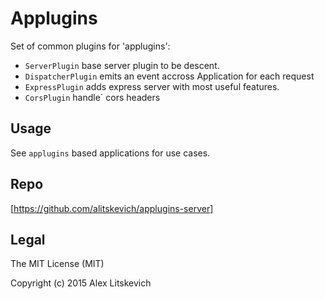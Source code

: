 # Applugins

Set of common plugins for 'applugins':


   - `ServerPlugin` base server plugin to be descent.
   - `DispatcherPlugin` emits an event accross Application for each request
   - `ExpressPlugin` adds express server with most useful features.
   - `CorsPlugin` handle` cors headers

Usage
-----
    
See `applugins` based applications for use cases.
 

Repo
----

[https://github.com/alitskevich/applugins-server]


Legal
-----

The MIT License (MIT)

Copyright (c) 2015 Alex Litskevich

